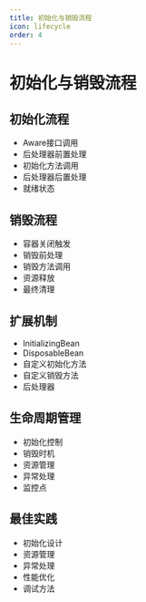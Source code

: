 ```yaml
---
title: 初始化与销毁流程
icon: lifecycle
order: 4
---
```


# 初始化与销毁流程

## 初始化流程
- Aware接口调用
- 后处理器前置处理
- 初始化方法调用
- 后处理器后置处理
- 就绪状态

## 销毁流程
- 容器关闭触发
- 销毁前处理
- 销毁方法调用
- 资源释放
- 最终清理

## 扩展机制
- InitializingBean
- DisposableBean
- 自定义初始化方法
- 自定义销毁方法
- 后处理器

## 生命周期管理
- 初始化控制
- 销毁时机
- 资源管理
- 异常处理
- 监控点

## 最佳实践
- 初始化设计
- 资源管理
- 异常处理
- 性能优化
- 调试方法

